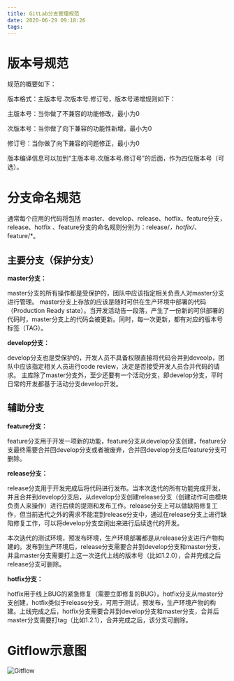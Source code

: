 ```yaml
---
title: GitLab分支管理规范
date: 2020-06-29 09:18:26
tags:
---
```

# 版本号规范

规范的概要如下：

版本格式：主版本号.次版本号.修订号，版本号递增规则如下：

主版本号：当你做了不兼容的功能修改，最小为0

次版本号：当你做了向下兼容的功能性新增，最小为0

修订号：当你做了向下兼容的问题修正，最小为0

版本编译信息可以加到“主版本号.次版本号.修订号”的后面，作为四位版本号（可选）。

# 分支命名规范

通常每个应用的代码将包括 master、develop、release、hotfix、feature分支，release、hotfix 、feature分支的命名规则分别为：release/*，hotfix/*、feature/*。

## 主要分支（保护分支）

**master分支：**

master分支的所有操作都是受保护的，团队中应该指定相关负责人对master分支进行管理。 master分支上存放的应该是随时可供在生产环境中部署的代码（Production Ready state）。当开发活动告一段落，产生了一份新的可供部署的代码时，master分支上的代码会被更新。同时，每一次更新，都有对应的版本号标签（TAG）。

**develop分支：**

develop分支也是受保护的，开发人员不具备权限直接将代码合并到deveolp，团队中应该指定相关人员进行code review，决定是否接受开发人员合并代码的请求。 主库除了master分支外，至少还要有一个活动分支，即develop分支，平时日常的开发都基于活动分支develop开发。

## 辅助分支

**feature分支：**

feature分支用于开发一项新的功能，feature分支从develop分支创建，feature分支最终需要合并回develop分支或者被废弃，合并回develop分支后feature分支可删除。

**release分支：**

release分支用于开发完成后将代码进行发布。当本次迭代的所有功能完成开发，并且合并到develop分支后，从develop分支创建release分支（创建动作可由模块负责人来操作）进行后续的提测和发布工作。release分支上可以做缺陷修复工作，但当前迭代之外的需求不能混到release分支中，通过在release分支上进行缺陷修复工作，可以将develop分支空闲出来进行后续迭代的开发。

本次迭代的测试环境，预发布环境，生产环境部署都是从release分支进行产物构建的。发布到生产环境后，release分支需要合并到develop分支和master分支，并且master分支需要打上这一次迭代上线的版本号（比如1.2.0），合并完成之后release分支可删除。

**hotfix分支：**

hotfix用于线上BUG的紧急修复（需要立即修复的BUG）。hotfix分支从master分支创建，hotfix类似于release分支，可用于测试，预发布，生产环境产物的构建。上线完成之后，hotfix分支需要合并到develop分支和master分支，合并后master分支需要打tag（比如1.2.1），合并完成之后，该分支可删除。

# Gitflow示意图
![Gitflow](http://doc.iot.chinamobile.com/download/attachments/1212629/image2019-10-25_18-1-11.png?version=1&modificationDate=1573459394000&api=v2)